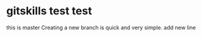 gitskills
test test
=========
this is master
Creating a new branch is quick and very simple.
add new line
